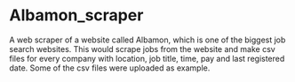 # Albamon_scraper
  A web scraper of a website called Albamon, which is one of the biggest job search websites.
  This would scrape jobs from the website and make csv files for every company with location, job title, time, pay and last registered date.
  Some of the csv files were uploaded as example.
